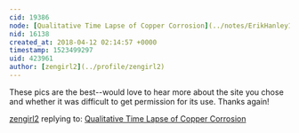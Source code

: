 ```yaml
---
cid: 19386
node: [Qualitative Time Lapse of Copper Corrosion](../notes/ErikHanley11/04-12-2018/qualitative-time-lapse-of-copper-corrosion)
nid: 16138
created_at: 2018-04-12 02:14:57 +0000
timestamp: 1523499297
uid: 423961
author: [zengirl2](../profile/zengirl2)
---
```


These pics are the best--would love to hear more about the site you chose and whether it was difficult to get permission for its use. Thanks again!

[zengirl2](../profile/zengirl2) replying to: [Qualitative Time Lapse of Copper Corrosion](../notes/ErikHanley11/04-12-2018/qualitative-time-lapse-of-copper-corrosion)

